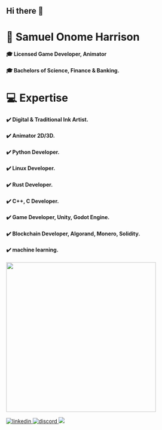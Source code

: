 ## Hi there 👋

# 🧍 Samuel Onome Harrison
####         🎓 Licensed Game Developer, Animator
#### 🎓 Bachelors of Science, Finance & Banking.

#  💻 Expertise
#### ✔️ Digital & Traditional Ink Artist.
#### ✔️ Animator 2D/3D.
#### ✔️ Python Developer.
#### ✔️ Linux Developer.
#### ✔️ Rust Developer.
#### ✔️ C++, C Developer.
#### ✔️ Game Developer, Unity, Godot Engine.
#### ✔️ Blockchain Developer, Algorand, Monero, Solidity.
#### ✔️ machine learning.
<img src="https://github-readme-stats.vercel.app/api?username=Sam2much96&show_icons=true&theme=ADD_THEME_HERE" width="400">
<p align="left">
<a href="https://www.linkedin.com/in/<user_id>" target="_blank">
<img src=https://img.shields.io/badge/linkedin-%231E77B5.svg?&style=for-the-badge&logo=linkedin&logoColor=white alt=linkedin style="margin-bottom: 10px;" />
</a>
</a>
<a href="https://www.discord.com/<user_id>" target="_blank">
<img src=https://img.shields.io/badge/discord-%232E87FB.svg?&style=for-the-badge&logo=discord&logoColor=white alt=discord style="margin-bottom: 10px;" />
</a>
<a href="mailto:<user_mail_id>" target="_blank">
<img src="https://img.shields.io/badge/gmail-D14836?&style=for-the-badge&logo=gmail&logoColor=white" />
</a>
</p>
